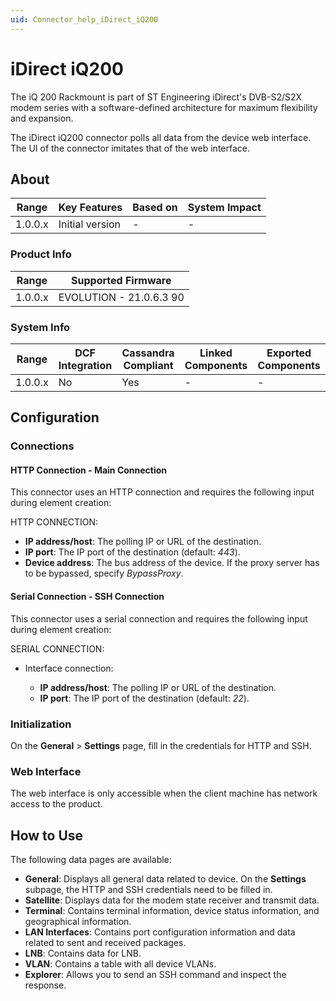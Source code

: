 ```yaml
---
uid: Connector_help_iDirect_iQ200
---
```


# iDirect iQ200

The iQ 200 Rackmount is part of ST Engineering iDirect's DVB-S2/S2X modem series with a software-defined architecture for maximum flexibility and expansion.

The iDirect iQ200 connector polls all data from the device web interface. The UI of the connector imitates that of the web interface.

## About

| Range     | Key Features     | Based on     | System Impact     |
|-----------|------------------|--------------|-------------------|
| 1.0.0.x   | Initial version  | -            | -                 |

### Product Info

| Range     | Supported Firmware      |
|-----------|-------------------------|
| 1.0.0.x   | EVOLUTION - 21.0.6.3 90 |

### System Info

| Range     | DCF Integration     | Cassandra Compliant     | Linked Components     | Exported Components     |
|-----------|---------------------|-------------------------|-----------------------|-------------------------|
| 1.0.0.x   | No                  | Yes                     | -                     | -                       |

## Configuration

### Connections

#### HTTP Connection - Main Connection

This connector uses an HTTP connection and requires the following input during element creation:

HTTP CONNECTION:

- **IP address/host**: The polling IP or URL of the destination.
- **IP port**: The IP port of the destination (default: *443*).
- **Device address**: The bus address of the device. If the proxy server has to be bypassed, specify *BypassProxy*.

#### Serial Connection - SSH Connection

This connector uses a serial connection and requires the following input during element creation:

SERIAL CONNECTION:

- Interface connection:

  - **IP address/host**: The polling IP or URL of the destination.
  - **IP port**: The IP port of the destination (default: *22*).

### Initialization

On the **General** \> **Settings** page, fill in the credentials for HTTP and SSH.

### Web Interface

The web interface is only accessible when the client machine has network access to the product.

## How to Use

The following data pages are available:

- **General**: Displays all general data related to device. On the **Settings** subpage, the HTTP and SSH credentials need to be filled in.
- **Satellite**: Displays data for the modem state receiver and transmit data.
- **Terminal**: Contains terminal information, device status information, and geographical information.
- **LAN Interfaces**: Contains port configuration information and data related to sent and received packages.
- **LNB**: Contains data for LNB.
- **VLAN**: Contains a table with all device VLANs.
- **Explorer**: Allows you to send an SSH command and inspect the response.
